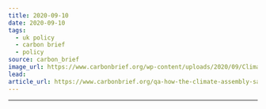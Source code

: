 ```yaml
---
title: 2020-09-10
date: 2020-09-10
tags: 
  - uk policy
  - carbon brief
  - policy
source: carbon_brief
image_url: https://www.carbonbrief.org/wp-content/uploads/2020/09/ClimateChangeAssembly-583x372.jpg
lead: 
article_url: https://www.carbonbrief.org/qa-how-the-climate-assembly-says-the-uk-should-reach-net-zero
---
```


---
